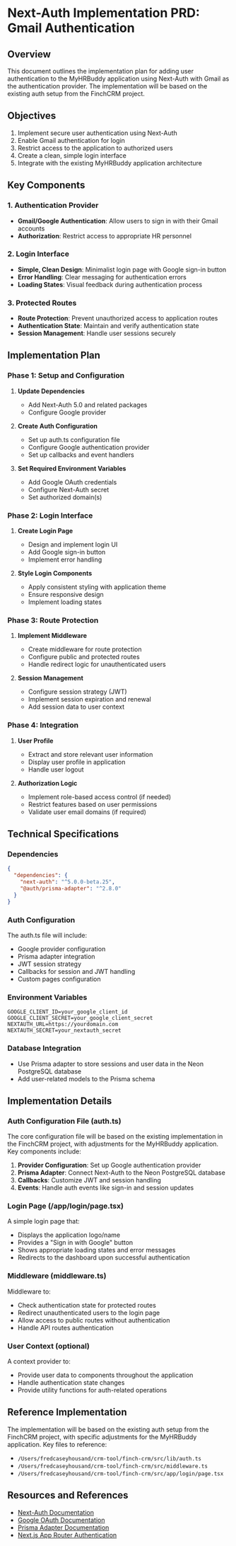 # Next-Auth Implementation PRD: Gmail Authentication

## Overview

This document outlines the implementation plan for adding user authentication to the MyHRBuddy application using Next-Auth with Gmail as the authentication provider. The implementation will be based on the existing auth setup from the FinchCRM project.

## Objectives

1. Implement secure user authentication using Next-Auth
2. Enable Gmail authentication for login
3. Restrict access to the application to authorized users
4. Create a clean, simple login interface
5. Integrate with the existing MyHRBuddy application architecture

## Key Components

### 1. Authentication Provider

- **Gmail/Google Authentication**: Allow users to sign in with their Gmail accounts
- **Authorization**: Restrict access to appropriate HR personnel

### 2. Login Interface

- **Simple, Clean Design**: Minimalist login page with Google sign-in button
- **Error Handling**: Clear messaging for authentication errors
- **Loading States**: Visual feedback during authentication process

### 3. Protected Routes

- **Route Protection**: Prevent unauthorized access to application routes
- **Authentication State**: Maintain and verify authentication state
- **Session Management**: Handle user sessions securely

## Implementation Plan

### Phase 1: Setup and Configuration

1. **Update Dependencies**
   - Add Next-Auth 5.0 and related packages
   - Configure Google provider

2. **Create Auth Configuration**
   - Set up auth.ts configuration file
   - Configure Google authentication provider
   - Set up callbacks and event handlers

3. **Set Required Environment Variables**
   - Add Google OAuth credentials
   - Configure Next-Auth secret
   - Set authorized domain(s)

### Phase 2: Login Interface

1. **Create Login Page**
   - Design and implement login UI
   - Add Google sign-in button
   - Implement error handling

2. **Style Login Components**
   - Apply consistent styling with application theme
   - Ensure responsive design
   - Implement loading states

### Phase 3: Route Protection

1. **Implement Middleware**
   - Create middleware for route protection
   - Configure public and protected routes
   - Handle redirect logic for unauthenticated users

2. **Session Management**
   - Configure session strategy (JWT)
   - Implement session expiration and renewal
   - Add session data to user context

### Phase 4: Integration

1. **User Profile**
   - Extract and store relevant user information
   - Display user profile in application
   - Handle user logout

2. **Authorization Logic**
   - Implement role-based access control (if needed)
   - Restrict features based on user permissions
   - Validate user email domains (if required)

## Technical Specifications

### Dependencies

```json
{
  "dependencies": {
    "next-auth": "^5.0.0-beta.25",
    "@auth/prisma-adapter": "^2.8.0"
  }
}
```

### Auth Configuration

The auth.ts file will include:

- Google provider configuration
- Prisma adapter integration
- JWT session strategy
- Callbacks for session and JWT handling
- Custom pages configuration

### Environment Variables

```
GOOGLE_CLIENT_ID=your_google_client_id
GOOGLE_CLIENT_SECRET=your_google_client_secret
NEXTAUTH_URL=https://yourdomain.com
NEXTAUTH_SECRET=your_nextauth_secret
```

### Database Integration

- Use Prisma adapter to store sessions and user data in the Neon PostgreSQL database
- Add user-related models to the Prisma schema

## Implementation Details

### Auth Configuration File (auth.ts)

The core configuration file will be based on the existing implementation in the FinchCRM project, with adjustments for the MyHRBuddy application. Key components include:

1. **Provider Configuration**: Set up Google authentication provider
2. **Prisma Adapter**: Connect Next-Auth to the Neon PostgreSQL database
3. **Callbacks**: Customize JWT and session handling
4. **Events**: Handle auth events like sign-in and session updates

### Login Page (/app/login/page.tsx)

A simple login page that:
- Displays the application logo/name
- Provides a "Sign in with Google" button
- Shows appropriate loading states and error messages
- Redirects to the dashboard upon successful authentication

### Middleware (middleware.ts)

Middleware to:
- Check authentication state for protected routes
- Redirect unauthenticated users to the login page
- Allow access to public routes without authentication
- Handle API routes authentication

### User Context (optional)

A context provider to:
- Provide user data to components throughout the application
- Handle authentication state changes
- Provide utility functions for auth-related operations

## Reference Implementation

The implementation will be based on the existing auth setup from the FinchCRM project, with specific adjustments for the MyHRBuddy application. Key files to reference:

- `/Users/fredcaseyhousand/crm-tool/finch-crm/src/lib/auth.ts`
- `/Users/fredcaseyhousand/crm-tool/finch-crm/src/middleware.ts`
- `/Users/fredcaseyhousand/crm-tool/finch-crm/src/app/login/page.tsx`

## Resources and References

- [Next-Auth Documentation](https://next-auth.js.org/getting-started/introduction)
- [Google OAuth Documentation](https://developers.google.com/identity/protocols/oauth2)
- [Prisma Adapter Documentation](https://authjs.dev/reference/adapter/prisma)
- [Next.js App Router Authentication](https://nextjs.org/docs/app/building-your-application/authentication)